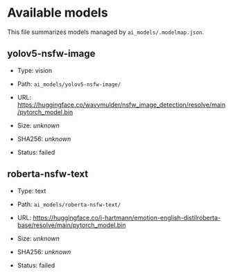 # Available models

This file summarizes models managed by `ai_models/.modelmap.json`.

## yolov5-nsfw-image

- Type: vision

- Path: `ai_models/yolov5-nsfw-image/`

- URL: https://huggingface.co/wavymulder/nsfw_image_detection/resolve/main/pytorch_model.bin

- Size: *unknown*

- SHA256: *unknown*

- Status: failed



## roberta-nsfw-text

- Type: text

- Path: `ai_models/roberta-nsfw-text/`

- URL: https://huggingface.co/j-hartmann/emotion-english-distilroberta-base/resolve/main/pytorch_model.bin

- Size: *unknown*

- SHA256: *unknown*

- Status: failed


